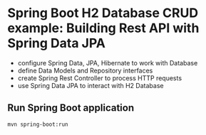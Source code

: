 # Spring Boot H2 Database CRUD example: Building Rest API with Spring Data JPA

- configure Spring Data, JPA, Hibernate to work with Database
- define Data Models and Repository interfaces
- create Spring Rest Controller to process HTTP requests
- use Spring Data JPA to interact with H2 Database

## Run Spring Boot application
```
mvn spring-boot:run
```

